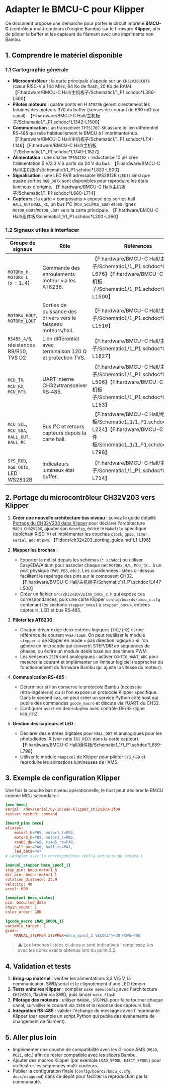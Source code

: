 # Adapter le BMCU-C pour Klipper

Ce document propose une démarche pour porter le circuit imprimé **BMCU-C** (contrôleur multi-couleurs d'origine Bambu) sur le firmware **Klipper**, afin de piloter le buffer et les capteurs de filament avec une imprimante non Bambu.

## 1. Comprendre le matériel disponible

### 1.1 Cartographie générale

* **Microcontrôleur** : la carte principale s'appuie sur un `CH32V203C8T6` (cœur RISC-V à 144 MHz, 64 Ko de flash, 20 Ko de RAM). 【F:hardware/BMCU-C Hall/主机板子/Schematic1/1_P1.schdoc†L396-L500】
* **Pilotes moteurs** : quatre ponts en H `AT8236` gèrent directement les bobines des moteurs 370 du buffer (senses de courant de 680 mΩ par canal). 【F:hardware/BMCU-C Hall/主机板子/Schematic1/1_P1.schdoc†L1342-L1500】
* **Communication** : un transceiver `TP75176E-SR` assure le lien différentiel RS‑485 qui relie habituellement le BMCU à l'imprimante/hub. 【F:hardware/BMCU-C Hall/主机板子/Schematic1/1_P1.schdoc†L114-L146】【F:hardware/BMCU-C Hall/主机板子/Schematic1/1_P1.schdoc†L1740-L1827】
* **Alimentation** : une chaîne `TPS54202` + inductance 10 µH crée l'alimentation 5 V/3,3 V à partir du 24 V du bus. 【F:hardware/BMCU-C Hall/主机板子/Schematic1/1_P1.schdoc†L820-L900】
* **Signalisation** : une LED RVB adressable WS2812B (`LED1`) ainsi que quatre sorties `RGB_OUTx` sont disponibles pour reproduire les états lumineux d'origine. 【F:hardware/BMCU-C Hall/主机板子/Schematic1/1_P1.schdoc†L680-L714】
* **Capteurs** : la carte « composants » expose des sorties hall `HALL_OUT`/`HALL_RC`, un bus I²C (`MCU_SCL`/`MCU_SDA`) et les lignes `MOTOR_HOUT`/`MOTOR_LOUT` vers la carte principale. 【F:hardware/BMCU-C Hall/组件板/Schematic1_1/1_P1.schdoc†L200-L360】

### 1.2 Signaux utiles à interfacer

| Groupe de signaux | Rôle | Références |
| --- | --- | --- |
| `MOTORx_H`, `MOTORx_L` (x = 1..4) | Commande des enroulements moteur via les AT8236. | 【F:hardware/BMCU-C Hall/主机板子/Schematic1/1_P1.schdoc†L669-L676】【F:hardware/BMCU-C Hall/主机板子/Schematic1/1_P1.schdoc†L1342-L1500】 |
| `MOTORx_HOUT`, `MOTORx_LOUT` | Sorties de puissance des drivers vers le faisceau moteurs/hall. | 【F:hardware/BMCU-C Hall/主机板子/Schematic1/1_P1.schdoc†L1308-L1516】 |
| `RS485_A/B`, résistances R9/R10, TVS D2 | Lien différentiel avec terminaison 120 Ω et protection TVS. | 【F:hardware/BMCU-C Hall/主机板子/Schematic1/1_P1.schdoc†L1740-L1827】 |
| `MCU_TX`, `MCU_RX`, `MCU_RTS` | UART interne CH32⇄transceiver RS‑485. | 【F:hardware/BMCU-C Hall/主机板子/Schematic1/1_P1.schdoc†L498-L506】【F:hardware/BMCU-C Hall/主机板子/Schematic1/1_P1.schdoc†L151-L153】 |
| `MCU_SCL`, `MCU_SDA`, `HALL_OUT`, `HALL_RC` | Bus I²C et retours capteurs depuis la carte hall. | 【F:hardware/BMCU-C Hall/组件板/Schematic1_1/1_P1.schdoc†L215-L224】【F:hardware/BMCU-C Hall/组件板/Schematic1_1/1_P1.schdoc†L659-L798】 |
| `SYS_RGB`, `RGB_OUTx`, LED WS2812B | Indicateurs lumineux état buffer. | 【F:hardware/BMCU-C Hall/主机板子/Schematic1/1_P1.schdoc†L680-L714】 |

## 2. Portage du microcontrôleur CH32V203 vers Klipper

1. **Créer une nouvelle architecture bas niveau** : suivez le guide détaillé [Portage du CH32V203 dans Klipper](./ch32v203_porting_guide.md) pour déclarer l'architecture `MACH_CH32V20X`, ajouter son `Kconfig`, écrire le `Makefile` spécifique (toolchain RISC-V) et implémenter les couches `clock`, `gpio`, `timer`, `serial`, `adc` et `pwm`. 【F:docs/ch32v203_porting_guide.md†L1-L196】

2. **Mapper les broches** :
   * Exporter la netlist depuis les schémas (`*.schdoc`) ou utiliser EasyEDA/Altium pour associer chaque net `MOTORx_H/L`, `MCU_TX`… à un port physique (`PA9`, `PB5`, etc.). Les coordonnées listées ci-dessus facilitent le repérage des pins sur le composant CH32. 【F:hardware/BMCU-C Hall/主机板子/Schematic1/1_P1.schdoc†L447-L500】
   * Créer un fichier `src/ch32v20x/pins_bmcu_c.h` qui expose ces correspondances, puis une carte Klipper `config/boards/bmcu_c.cfg` contenant les sections `stepper_bmcu1` à `stepper_bmcu4`, entrées capteurs, LED et bus RS‑485.

3. **Piloter les AT8236** :
   * Chaque driver exige deux entrées logiques (`IN1/IN2`) et une référence de courant `VREF/ISEN`. On peut réutiliser le module `stepper.c` de Klipper en mode « pas direction logique » si l'on génère un microcode qui convertit STEP/DIR en séquences de phases, ou écrire un module dédié basé sur des timers PWM.
   * Les senseurs `ISEN` sont analogiques : activer `CONFIG_WANT_ADC` pour mesurer le courant et implémenter un limiteur logiciel (rapprocher du fonctionnement du firmware Bambu qui ajuste la vitesse du moteur).

4. **Communication RS‑485** :
   * Déterminer si l'on conserve le protocole Bambu (nécessite rétro‑ingénierie) ou si l'on expose un protocole Klipper spécifique. Dans le second cas, on peut créer un service Python côté host qui publie des commandes `gcode_macro` et discute via l'UART du CH32.
   * Configurer `usart` en demi‑duplex avec contrôle DE/RE (ligne `MCU_RTS`).

5. **Gestion des capteurs et LED** :
   * Déclarer des entrées digitales pour `HALL_OUT` et analogiques pour les photodiodes IR (voir nets `IR1_RECV` dans la carte capteur). 【F:hardware/BMCU-C Hall/组件板/Schematic1_1/1_P1.schdoc†L659-L798】
   * Utiliser le module `neopixel` de Klipper pour piloter `SYS_RGB` et reproduire les animations lumineuses de l'AMS.

## 3. Exemple de configuration Klipper

Une fois la couche bas niveau opérationnelle, le host peut déclarer le BMCU comme MCU secondaire :

```ini
[mcu bmcu]
serial: /dev/serial/by-id/usb-klipper_ch32v203-if00
restart_method: command

[board_pins bmcu]
aliases:
    motor1_h=PB5, motor1_l=PB4,
    motor2_h=PB3, motor2_l=PB2,
    rs485_de=PA8, rs485_re=PA9,
    hall_out=PA0, hall_rc=PA1,
    led_data=PA7
# (Adapter avec la correspondance réelle extraite du schéma.)

[manual_stepper bmcu_spool_1]
step_pin: bmcu:motor1_h
dir_pin: bmcu:!motor1_l
rotation_distance: 22.0
velocity: 40
accel: 600

[neopixel bmcu_status]
pin: bmcu:led_data
chain_count: 1
color_order: GRB

[gcode_macro LOAD_SPOOL_1]
variable_target: 1
gcode:
    MANUAL_STEPPER STEPPER=bmcu_spool_1 VELOCITY=30 MOVE=400
```

> ⚠️ Les broches listées ci-dessus sont indicatives : remplissez-les avec les noms exacts obtenus lors du point 2.2.

## 4. Validation et tests

1. **Bring-up matériel** : vérifier les alimentations 3,3 V/5 V, la communication SWD/serial et le clignotement d'une LED témoin.
2. **Tests unitaires Klipper** : compiler `make menuconfig` avec l'architecture `CH32V203`, flasher via SWD, puis lancer `make flash`.
3. **Pilotage des moteurs** : utiliser `MANUAL_STEPPER` pour faire tourner chaque canal, surveiller le courant via `ISEN` et la réponse des capteurs hall.
4. **Intégration RS‑485** : valider l'échange de messages avec l'imprimante Klipper (par exemple un script Python qui publie des événements de changement de filament).

## 5. Aller plus loin

* Implémenter une couche de compatibilité avec les G-code AMS (`M620`, `M621`, etc.) afin de rester compatible avec les slicers Bambu.
* Ajouter des macros Klipper (par exemple `LOAD_SPOOL`, `EJECT_SPOOL`) pour orchestrer les séquences multi-couleurs.
* Publier la configuration finale (`config/boards/bmcu_c.cfg`, `docs/usage.md`) dans ce dépôt pour faciliter la reproduction par la communauté.

